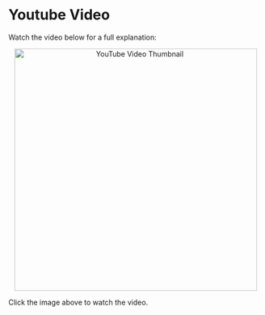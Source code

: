 # Youtube Video
Watch the video below for a full explanation:

<p align="center">
  <a href="https://www.youtube.com/watch?v=NIFjw8z__dI" target="_blank">
    <img src="https://img.youtube.com/vi/NIFjw8z__dI/0.jpg" alt="YouTube Video Thumbnail" width="480" />
  </a>
</p>

Click the image above to watch the video.


